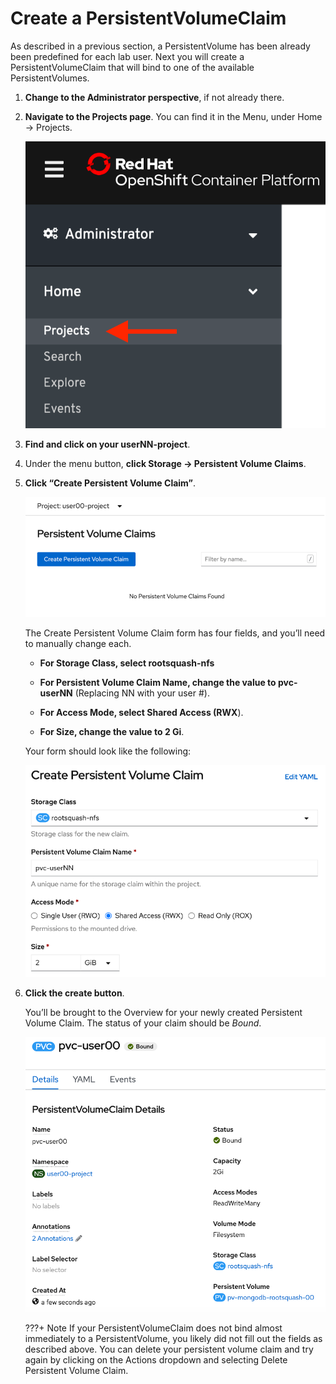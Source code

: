 # Create a PersistentVolumeClaim

As described in a previous section, a PersistentVolume has been already been predefined for each lab user. Next you will create a PersistentVolumeClaim that will bind to one of the available PersistentVolumes.

1. **Change to the Administrator perspective**, if not already there.

1. **Navigate to the Projects page**. You can find it in the Menu, under Home -> Projects.

    ![home-projects](../images/home-projects.png)

1. **Find and click on your userNN-project**.

1. Under the menu button, **click Storage -> Persistent Volume Claims**.

1. **Click “Create Persistent Volume Claim”**.

    ![create-pvc](../images/create-pvc.png)

    The Create Persistent Volume Claim form has four fields, and you’ll need to manually change each.

    * **For Storage Class, select rootsquash-nfs**

    * **For Persistent Volume Claim Name, change the value to pvc-userNN** (Replacing NN with your user #).

    * **For Access Mode, select Shared Access (RWX**).

    * **For Size, change the value to 2 Gi**.

    Your form should look like the following:

    ![create-pvc-2](../images/create-pvc-2.png)

1. **Click the create button**.

    You’ll be brought to the Overview for your newly created Persistent Volume Claim. The status of your claim should be *Bound*.

    ![bound-pvc](../images/bound-pvc.png)

    ???+ Note
        If your PersistentVolumeClaim does not bind almost immediately to a PersistentVolume, you likely did not fill out the fields as described above. You can delete your persistent volume claim and try again by clicking on the Actions dropdown and selecting Delete Persistent Volume Claim.
